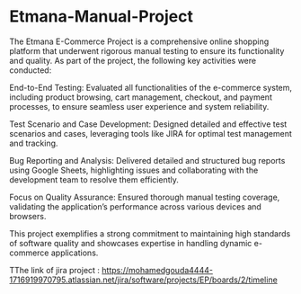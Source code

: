 # Etmana-Manual-Project

 The Etmana E-Commerce Project is a comprehensive online shopping platform that underwent rigorous manual testing to ensure its functionality and quality. As part of the project, the following key activities were conducted:

End-to-End Testing: Evaluated all functionalities of the e-commerce system, including product browsing, cart management, checkout, 
and payment processes, to ensure seamless user experience and system reliability.

Test Scenario and Case Development: Designed detailed and effective test scenarios and cases, leveraging tools like JIRA for optimal test management and tracking.

Bug Reporting and Analysis: Delivered detailed and structured bug reports using Google Sheets, highlighting issues and collaborating with the development team to resolve them efficiently.

Focus on Quality Assurance: Ensured thorough manual testing coverage, validating the application’s performance across various devices and browsers.

This project exemplifies a strong commitment to maintaining high standards of software quality and showcases expertise in handling dynamic e-commerce applications.

TThe  link of jira project :  https://mohamedgouda4444-1716919970795.atlassian.net/jira/software/projects/EP/boards/2/timeline
